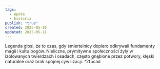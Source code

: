 ```yaml
---
tags:
  - epoka
  - historia
publish: "true"
created: 2025-05-10
updated: 2025-05-11
---
```

Legenda głosi, że to czas, gdy śmiertelnicy dopiero odkrywali fundamenty magii i kultu bogów. Nieliczne, prymitywne społeczności żyły w izolowanych twierdzach i osadach, często gnębione przez potwory, klęski naturalne oraz brak spójnej cywilizacji. ^2f5cad
